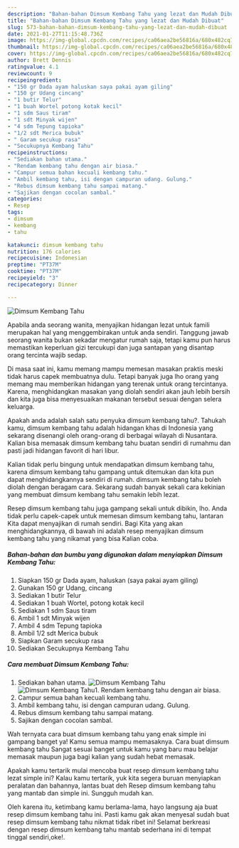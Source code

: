 ```yaml
---
description: "Bahan-bahan Dimsum Kembang Tahu yang lezat dan Mudah Dibuat"
title: "Bahan-bahan Dimsum Kembang Tahu yang lezat dan Mudah Dibuat"
slug: 573-bahan-bahan-dimsum-kembang-tahu-yang-lezat-dan-mudah-dibuat
date: 2021-01-27T11:15:48.736Z
image: https://img-global.cpcdn.com/recipes/ca06aea2be56816a/680x482cq70/dimsum-kembang-tahu-foto-resep-utama.jpg
thumbnail: https://img-global.cpcdn.com/recipes/ca06aea2be56816a/680x482cq70/dimsum-kembang-tahu-foto-resep-utama.jpg
cover: https://img-global.cpcdn.com/recipes/ca06aea2be56816a/680x482cq70/dimsum-kembang-tahu-foto-resep-utama.jpg
author: Brett Dennis
ratingvalue: 4.1
reviewcount: 9
recipeingredient:
- "150 gr Dada ayam haluskan saya pakai ayam giling"
- "150 gr Udang cincang"
- "1 butir Telur"
- "1 buah Wortel potong kotak kecil"
- "1 sdm Saus tiram"
- "1 sdt Minyak wijen"
- "4 sdm Tepung tapioka"
- "1/2 sdt Merica bubuk"
- " Garam secukup rasa"
- "Secukupnya Kembang Tahu"
recipeinstructions:
- "Sediakan bahan utama."
- "Rendam kembang tahu dengan air biasa."
- "Campur semua bahan kecuali kembang tahu."
- "Ambil kembang tahu, isi dengan campuran udang. Gulung."
- "Rebus dimsum kembang tahu sampai matang."
- "Sajikan dengan cocolan sambal."
categories:
- Resep
tags:
- dimsum
- kembang
- tahu

katakunci: dimsum kembang tahu 
nutrition: 176 calories
recipecuisine: Indonesian
preptime: "PT37M"
cooktime: "PT37M"
recipeyield: "3"
recipecategory: Dinner

---
```



![Dimsum Kembang Tahu](https://img-global.cpcdn.com/recipes/ca06aea2be56816a/680x482cq70/dimsum-kembang-tahu-foto-resep-utama.jpg)

Apabila anda seorang wanita, menyajikan hidangan lezat untuk famili merupakan hal yang menggembirakan untuk anda sendiri. Tanggung jawab seorang  wanita bukan sekadar mengatur rumah saja, tetapi kamu pun harus memastikan keperluan gizi tercukupi dan juga santapan yang disantap orang tercinta wajib sedap.

Di masa  saat ini, kamu memang mampu memesan masakan praktis meski tidak harus capek membuatnya dulu. Tetapi banyak juga lho orang yang memang mau memberikan hidangan yang terenak untuk orang tercintanya. Karena, menghidangkan masakan yang diolah sendiri akan jauh lebih bersih dan kita juga bisa menyesuaikan makanan tersebut sesuai dengan selera keluarga. 



Apakah anda adalah salah satu penyuka dimsum kembang tahu?. Tahukah kamu, dimsum kembang tahu adalah hidangan khas di Indonesia yang sekarang disenangi oleh orang-orang di berbagai wilayah di Nusantara. Kalian bisa memasak dimsum kembang tahu buatan sendiri di rumahmu dan pasti jadi hidangan favorit di hari libur.

Kalian tidak perlu bingung untuk mendapatkan dimsum kembang tahu, karena dimsum kembang tahu gampang untuk ditemukan dan kita pun dapat menghidangkannya sendiri di rumah. dimsum kembang tahu boleh diolah dengan beragam cara. Sekarang sudah banyak sekali cara kekinian yang membuat dimsum kembang tahu semakin lebih lezat.

Resep dimsum kembang tahu juga gampang sekali untuk dibikin, lho. Anda tidak perlu capek-capek untuk memesan dimsum kembang tahu, lantaran Kita dapat menyajikan di rumah sendiri. Bagi Kita yang akan menghidangkannya, di bawah ini adalah resep menyajikan dimsum kembang tahu yang nikamat yang bisa Kalian coba.

<!--inarticleads1-->

##### Bahan-bahan dan bumbu yang digunakan dalam menyiapkan Dimsum Kembang Tahu:

1. Siapkan 150 gr Dada ayam, haluskan (saya pakai ayam giling)
1. Gunakan 150 gr Udang, cincang
1. Sediakan 1 butir Telur
1. Sediakan 1 buah Wortel, potong kotak kecil
1. Sediakan 1 sdm Saus tiram
1. Ambil 1 sdt Minyak wijen
1. Ambil 4 sdm Tepung tapioka
1. Ambil 1/2 sdt Merica bubuk
1. Siapkan  Garam secukup rasa
1. Sediakan Secukupnya Kembang Tahu




<!--inarticleads2-->

##### Cara membuat Dimsum Kembang Tahu:

1. Sediakan bahan utama.
<img src="https://img-global.cpcdn.com/steps/9d12e41e4d5ceebd/160x128cq70/dimsum-kembang-tahu-langkah-memasak-1-foto.jpg" alt="Dimsum Kembang Tahu"><img src="https://img-global.cpcdn.com/steps/9c17d9d7e67d0565/160x128cq70/dimsum-kembang-tahu-langkah-memasak-1-foto.jpg" alt="Dimsum Kembang Tahu">1. Rendam kembang tahu dengan air biasa.
1. Campur semua bahan kecuali kembang tahu.
1. Ambil kembang tahu, isi dengan campuran udang. Gulung.
1. Rebus dimsum kembang tahu sampai matang.
1. Sajikan dengan cocolan sambal.




Wah ternyata cara buat dimsum kembang tahu yang enak simple ini gampang banget ya! Kamu semua mampu memasaknya. Cara buat dimsum kembang tahu Sangat sesuai banget untuk kamu yang baru mau belajar memasak maupun juga bagi kalian yang sudah hebat memasak.

Apakah kamu tertarik mulai mencoba buat resep dimsum kembang tahu lezat simple ini? Kalau kamu tertarik, yuk kita segera buruan menyiapkan peralatan dan bahannya, lantas buat deh Resep dimsum kembang tahu yang mantab dan simple ini. Sungguh mudah kan. 

Oleh karena itu, ketimbang kamu berlama-lama, hayo langsung aja buat resep dimsum kembang tahu ini. Pasti kamu gak akan menyesal sudah buat resep dimsum kembang tahu nikmat tidak ribet ini! Selamat berkreasi dengan resep dimsum kembang tahu mantab sederhana ini di tempat tinggal sendiri,oke!.

